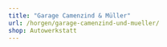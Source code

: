 ```yaml
---
title: "Garage Camenzind & Müller"
url: /horgen/garage-camenzind-und-mueller/
shop: Autowerkstatt
---
```

